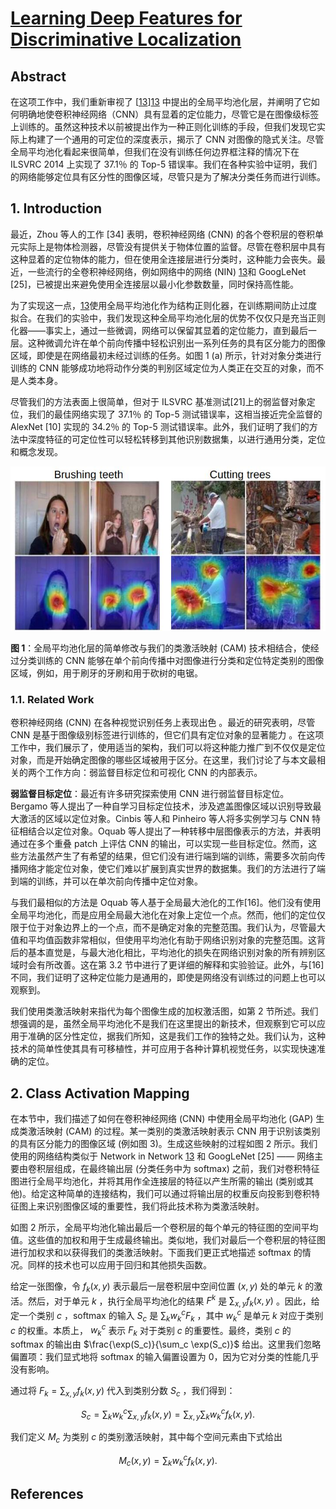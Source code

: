 # [Learning Deep Features for Discriminative Localization](http://cnnlocalization.csail.mit.edu/Zhou_Learning_Deep_Features_CVPR_2016_paper.pdf)

## Abstract

在这项工作中，我们重新审视了 [[13]][13] 中提出的全局平均池化层，并阐明了它如何明确地使卷积神经网络（CNN）具有显着的定位能力，尽管它是在图像级标签上训练的。虽然这种技术以前被提出作为一种正则化训练的手段，但我们发现它实际上构建了一个通用的可定位的深度表示，揭示了 CNN 对图像的隐式关注。尽管全局平均池化看起来很简单，但我们在没有训练任何边界框注释的情况下在 ILSVRC 2014 上实现了 37.1％ 的 Top-5 错误率。我们在各种实验中证明，我们的网络能够定位具有区分性的图像区域，尽管只是为了解决分类任务而进行训练。

## 1. Introduction

最近，Zhou 等人的工作 [34] 表明，卷积神经网络 (CNN) 的各个卷积层的卷积单元实际上是物体检测器，尽管没有提供关于物体位置的监督。尽管在卷积层中具有这种显着的定位物体的能力，但在使用全连接层进行分类时，这种能力会丧失。最近，一些流行的全卷积神经网络，例如网络中的网络 (NIN) [13]和 GoogLeNet [25]，已被提出来避免使用全连接层以最小化参数数量，同时保持高性能。

为了实现这一点，[13]使用全局平均池化作为结构正则化器，在训练期间防止过度拟合。在我们的实验中，我们发现这种全局平均池化层的优势不仅仅只是充当正则化器——事实上，通过一些微调，网络可以保留其显着的定位能力，直到最后一层。这种微调允许在单个前向传播中轻松识别出一系列任务的具有区分能力的图像区域，即使是在网络最初未经过训练的任务。如图 1 (a) 所示，针对对象分类进行训练的 CNN 能够成功地将动作分类的判别区域定位为人类正在交互的对象，而不是人类本身。

尽管我们的方法表面上很简单，但对于 ILSVRC 基准测试[21]上的弱监督对象定位，我们的最佳网络实现了 37.1％ 的 Top-5 测试错误率，这相当接近完全监督的AlexNet [10] 实现的 34.2％ 的 Top-5 测试错误率。此外，我们证明了我们的方法中深度特征的可定位性可以轻松转移到其他识别数据集，以进行通用分类，定位和概念发现。

<img src="./assets/CAM_fig1.jpg">

**图 1**：全局平均池化层的简单修改与我们的类激活映射 (CAM) 技术相结合，使经过分类训练的 CNN 能够在单个前向传播中对图像进行分类和定位特定类别的图像区域，例如，用于刷牙的牙刷和用于砍树的电锯。

### 1.1. Related Work

卷积神经网络 (CNN) 在各种视觉识别任务上表现出色 。最近的研究表明，尽管 CNN 是基于图像级别标签进行训练的，但它们具有定位对象的显著能力 。在这项工作中，我们展示了，使用适当的架构，我们可以将这种能力推广到不仅仅是定位对象，而是开始确定图像的哪些区域被用于区分。在这里，我们讨论了与本文最相关的两个工作方向：弱监督目标定位和可视化 CNN 的内部表示。

**弱监督目标定位**：最近有许多研究探索使用 CNN 进行弱监督目标定位。Bergamo 等人提出了一种自学习目标定位技术，涉及遮盖图像区域以识别导致最大激活的区域以定位对象。Cinbis 等人和 Pinheiro 等人将多实例学习与 CNN 特征相结合以定位对象。Oquab 等人提出了一种转移中层图像表示的方法，并表明通过在多个重叠 patch 上评估 CNN 的输出，可以实现一些目标定位。然而，这些方法虽然产生了有希望的结果，但它们没有进行端到端的训练，需要多次前向传播网络才能定位对象，使它们难以扩展到真实世界的数据集。我们的方法进行了端到端的训练，并可以在单次前向传播中定位对象。

与我们最相似的方法是 Oquab 等人基于全局最大池化的工作[16]。他们没有使用全局平均池化，而是应用全局最大池化在对象上定位一个点。然而，他们的定位仅限于位于对象边界上的一个点，而不是确定对象的完整范围。我们认为，尽管最大值和平均值函数非常相似，但使用平均池化有助于网络识别对象的完整范围。这背后的基本直觉是，与最大池化相比，平均池化的损失在网络识别对象的所有辨别区域时会有所改善。这在第 3.2 节中进行了更详细的解释和实验验证。此外，与[16]不同，我们证明了这种定位能力是通用的，即使是网络没有训练过的问题上也可以观察到。

我们使用类激活映射来指代为每个图像生成的加权激活图，如第 2 节所述。我们想强调的是，虽然全局平均池化不是我们在这里提出的新技术，但观察到它可以应用于准确的区分性定位，据我们所知，这是我们工作的独特之处。我们认为，这种技术的简单性使其具有可移植性，并可应用于各种计算机视觉任务，以实现快速准确的定位。

## 2. Class Activation Mapping

在本节中，我们描述了如何在卷积神经网络 (CNN) 中使用全局平均池化 (GAP) 生成类激活映射 (CAM) 的过程。某一类别的类激活映射表示 CNN 用于识别该类别的具有区分能力的图像区域 (例如图 3)。生成这些映射的过程如图 2 所示。我们使用的网络结构类似于 Network in Network [13] 和 GoogLeNet [25] —— 网络主要由卷积层组成，在最终输出层 (分类任务中为 softmax) 之前，我们对卷积特征图进行全局平均池化，并将其用作全连接层的特征以产生所需的输出 (类别或其他)。给定这种简单的连接结构，我们可以通过将输出层的权重反向投影到卷积特征图上来识别图像区域的重要性，我们将此技术称为类激活映射。

如图 2 所示，全局平均池化输出最后一个卷积层的每个单元的特征图的空间平均值。这些值的加权和用于生成最终输出。类似地，我们对最后一个卷积层的特征图进行加权求和以获得我们的类激活映射。下面我们更正式地描述 softmax 的情况。同样的技术也可以应用于回归和其他损失函数。

给定一张图像，令 $f_k(x,y)$ 表示最后一层卷积层中空间位置 $(x,y)$ 处的单元 $k$ 的激活。然后，对于单元 $k$ ，执行全局平均池化的结果 $F^k$ 是 $\sum_{x,y} f_k(x,y)$ 。因此，给定一个类别 $c$ ，softmax 的输入 $S_c$  是 $\sum_k w_k^c F_k$ ，其中 $w_k^c$ 是单元 $k$ 对应于类别 $c$ 的权重。本质上， $w_k^c$ 表示 $F_k$ 对于类别 $c$ 的重要性。最终，类别 $c$ 的 softmax 的输出由 $\frac{\exp(S_c)}{\sum_c \exp(S_c)}$ 给出。这里我们忽略偏置项：我们显式地将 softmax 的输入偏置设置为 0，因为它对分类的性能几乎没有影响。

通过将 $F_k = \sum_{x,y} f_k(x,y)$ 代入到类别分数 $S_c$ ，我们得到：

$$
S_c = \sum_k w_k^c \sum_{x,y} f_k(x,y) = \sum_{x,y}\sum_k w_k^c f_k(x,y). \tag{1}
$$

我们定义 $M_c$  为类别 $c$ 的类别激活映射，其中每个空间元素由下式给出

$$
M_c(x,y) = \sum_k w_k^c f_k(x,y). \tag{2}
$$




## References

[13]: https://arxiv.org/pdf/1312.4400.pdf	"Network In Network"

